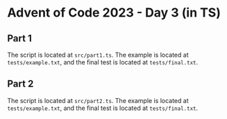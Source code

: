 # Advent of Code 2023 - Day 3 (in TS)

## Part 1

The script is located at `src/part1.ts`.
The example is located at `tests/example.txt`, and the final test is located at `tests/final.txt`.

## Part 2

The script is located at `src/part2.ts`.
The example is located at `tests/example.txt`, and the final test is located at `tests/final.txt`.
